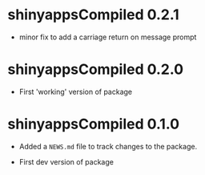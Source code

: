 # shinyappsCompiled 0.2.1

* minor fix to add a carriage return on message prompt

# shinyappsCompiled 0.2.0

* First 'working' version of package

# shinyappsCompiled 0.1.0

* Added a `NEWS.md` file to track changes to the package.

* First dev version of package

